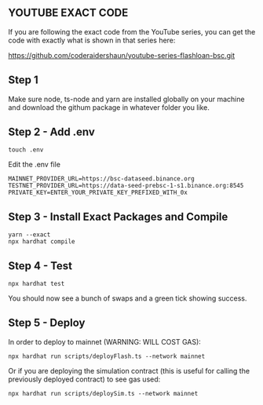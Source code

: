 ## YOUTUBE EXACT CODE

If you are following the exact code from the YouTube series, you can get the code with exactly what is shown in that series here:

https://github.com/coderaidershaun/youtube-series-flashloan-bsc.git

## Step 1

Make sure node, ts-node and yarn are installed globally on your machine and download the githum package in whatever folder you like.

## Step 2 - Add .env

```shell
touch .env
```

Edit the .env file

```plaintext ./env
MAINNET_PROVIDER_URL=https://bsc-dataseed.binance.org
TESTNET_PROVIDER_URL=https://data-seed-prebsc-1-s1.binance.org:8545
PRIVATE_KEY=ENTER_YOUR_PRIVATE_KEY_PREFIXED_WITH_0x
```

## Step 3 - Install Exact Packages and Compile

```shell
yarn --exact
npx hardhat compile
```

## Step 4 - Test

```shell
npx hardhat test
```

You should now see a bunch of swaps and a green tick showing success.

## Step 5 - Deploy

In order to deploy to mainnet (WARNING: WILL COST GAS):

```shell
npx hardhat run scripts/deployFlash.ts --network mainnet
```

Or if you are deploying the simulation contract (this is useful for calling the previously deployed contract) to see gas used:

```shell
npx hardhat run scripts/deploySim.ts --network mainnet
```
